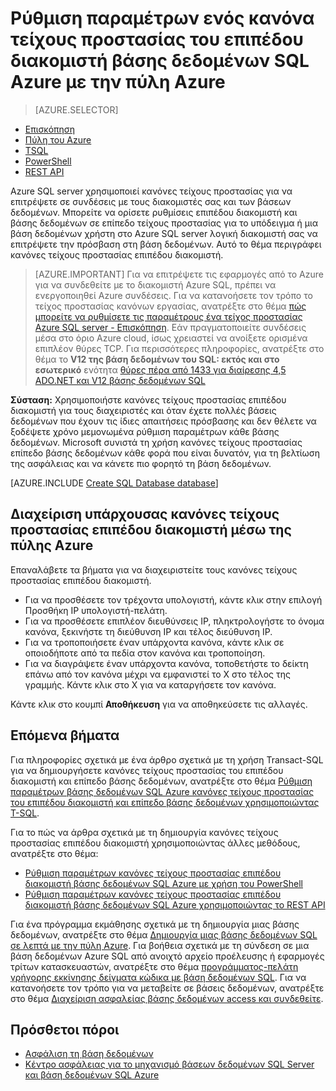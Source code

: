 <properties
    pageTitle="Ρύθμιση παραμέτρων ενός κανόνα τείχους προστασίας του επιπέδου διακομιστή βάσης δεδομένων SQL | Microsoft Azure"
    description="Μάθετε πώς μπορείτε να ρυθμίσετε τις παραμέτρους του τείχους προστασίας για διευθύνσεις IP που πρόσβαση Azure SQL server."
    services="sql-database"
    documentationCenter=""
    authors="BYHAM"
    manager="jhubbard"
    editor=""/>


<tags
    ms.service="sql-database"
    ms.workload="data-management"
    ms.tgt_pltfrm="na"
    ms.devlang="dotnet"
    ms.topic="article" 
    ms.date="08/30/2016"
    ms.author="rickbyh;carlrab"/>


# <a name="configure-an-azure-sql-database-server-level-firewall-rule-using-the-azure-portal"></a>Ρύθμιση παραμέτρων ενός κανόνα τείχους προστασίας του επιπέδου διακομιστή βάσης δεδομένων SQL Azure με την πύλη Azure


> [AZURE.SELECTOR]
- [Επισκόπηση](sql-database-firewall-configure.md)
- [Πύλη του Azure](sql-database-configure-firewall-settings.md)
- [TSQL](sql-database-configure-firewall-settings-tsql.md)
- [PowerShell](sql-database-configure-firewall-settings-powershell.md)
- [REST API](sql-database-configure-firewall-settings-rest.md)

Azure SQL server χρησιμοποιεί κανόνες τείχους προστασίας για να επιτρέψετε σε συνδέσεις με τους διακομιστές σας και των βάσεων δεδομένων. Μπορείτε να ορίσετε ρυθμίσεις επιπέδου διακομιστή και βάσης δεδομένων σε επίπεδο τείχους προστασίας για το υπόδειγμα ή μια βάση δεδομένων χρήστη στο Azure SQL server λογική διακομιστή σας να επιτρέψετε την πρόσβαση στη βάση δεδομένων. Αυτό το θέμα περιγράφει κανόνες τείχους προστασίας επιπέδου διακομιστή.

> [AZURE.IMPORTANT] Για να επιτρέψετε τις εφαρμογές από το Azure για να συνδεθείτε με το διακομιστή Azure SQL, πρέπει να ενεργοποιηθεί Azure συνδέσεις. Για να κατανοήσετε τον τρόπο το τείχος προστασίας κανόνων εργασίας, ανατρέξτε στο θέμα [πώς μπορείτε να ρυθμίσετε τις παραμέτρους ένα τείχος προστασίας Azure SQL server \- Επισκόπηση](sql-database-firewall-configure.md). Εάν πραγματοποιείτε συνδέσεις μέσα στο όριο Azure cloud, ίσως χρειαστεί να ανοίξετε ορισμένα επιπλέον θύρες TCP. Για περισσότερες πληροφορίες, ανατρέξτε στο θέμα το **V12 της βάση δεδομένων του SQL: εκτός και στο εσωτερικό** ενότητα [θύρες πέρα από 1433 για διαίρεσης 4,5 ADO.NET και V12 βάσης δεδομένων SQL](sql-database-develop-direct-route-ports-adonet-v12.md)

**Σύσταση:** Χρησιμοποιήστε κανόνες τείχους προστασίας επιπέδου διακομιστή για τους διαχειριστές και όταν έχετε πολλές βάσεις δεδομένων που έχουν τις ίδιες απαιτήσεις πρόσβασης και δεν θέλετε να ξοδέψετε χρόνο μεμονωμένα ρύθμιση παραμέτρων κάθε βάσης δεδομένων. Microsoft συνιστά τη χρήση κανόνες τείχους προστασίας επίπεδο βάσης δεδομένων κάθε φορά που είναι δυνατόν, για τη βελτίωση της ασφάλειας και να κάνετε πιο φορητό τη βάση δεδομένων.

[AZURE.INCLUDE [Create SQL Database database](../../includes/sql-database-create-new-server-firewall-portal.md)]

## <a name="manage-existing-server-level-firewall-rules-through-the-azure-portal"></a>Διαχείριση υπάρχουσας κανόνες τείχους προστασίας επιπέδου διακομιστή μέσω της πύλης Azure

Επαναλάβετε τα βήματα για να διαχειριστείτε τους κανόνες τείχους προστασίας επιπέδου διακομιστή.

- Για να προσθέσετε τον τρέχοντα υπολογιστή, κάντε κλικ στην επιλογή Προσθήκη IP υπολογιστή-πελάτη.
- Για να προσθέσετε επιπλέον διευθύνσεις IP, πληκτρολογήστε το όνομα κανόνα, ξεκινήστε τη διεύθυνση IP και τέλος διεύθυνση IP.
- Για να τροποποιήσετε έναν υπάρχοντα κανόνα, κάντε κλικ σε οποιοδήποτε από τα πεδία στον κανόνα και τροποποίηση.
- Για να διαγράψετε έναν υπάρχοντα κανόνα, τοποθετήστε το δείκτη επάνω από τον κανόνα μέχρι να εμφανιστεί το X στο τέλος της γραμμής. Κάντε κλικ στο X για να καταργήσετε τον κανόνα.

Κάντε κλικ στο κουμπί **Αποθήκευση** για να αποθηκεύσετε τις αλλαγές.

## <a name="next-steps"></a>Επόμενα βήματα

Για πληροφορίες σχετικά με ένα άρθρο σχετικά με τη χρήση Transact-SQL για να δημιουργήσετε κανόνες τείχους προστασίας του επιπέδου διακομιστή και επίπεδο βάσης δεδομένων, ανατρέξτε στο θέμα [Ρύθμιση παραμέτρων βάσης δεδομένων SQL Azure κανόνες τείχους προστασίας του επιπέδου διακομιστή και επίπεδο βάσης δεδομένων χρησιμοποιώντας T-SQL](sql-database-configure-firewall-settings-tsql.md). 

Για το πώς να άρθρα σχετικά με τη δημιουργία κανόνες τείχους προστασίας επιπέδου διακομιστή χρησιμοποιώντας άλλες μεθόδους, ανατρέξτε στο θέμα: 

- [Ρύθμιση παραμέτρων κανόνες τείχους προστασίας επιπέδου διακομιστή βάσης δεδομένων SQL Azure με χρήση του PowerShell](sql-database-configure-firewall-settings-powershell.md)
- [Ρύθμιση παραμέτρων κανόνες τείχους προστασίας επιπέδου διακομιστή βάσης δεδομένων SQL Azure χρησιμοποιώντας το REST API](sql-database-configure-firewall-settings-rest.md)

Για ένα πρόγραμμα εκμάθησης σχετικά με τη δημιουργία μιας βάσης δεδομένων, ανατρέξτε στο θέμα [Δημιουργία μιας βάσης δεδομένων SQL σε λεπτά με την πύλη Azure](sql-database-get-started.md).
Για βοήθεια σχετικά με τη σύνδεση σε μια βάση δεδομένων Azure SQL από ανοιχτό αρχείο προέλευσης ή εφαρμογές τρίτων κατασκευαστών, ανατρέξτε στο θέμα [προγράμματος-πελάτη γρήγορης εκκίνησης δείγματα κώδικα με βάση δεδομένων SQL](https://msdn.microsoft.com/library/azure/ee336282.aspx).
Για να κατανοήσετε τον τρόπο για να μεταβείτε σε βάσεις δεδομένων, ανατρέξτε στο θέμα [Διαχείριση ασφαλείας βάσης δεδομένων access και συνδεθείτε](https://msdn.microsoft.com/library/azure/ee336235.aspx).


## <a name="additional-resources"></a>Πρόσθετοι πόροι

- [Ασφάλιση τη βάση δεδομένων](sql-database-security.md)
- [Κέντρο ασφάλειας για το μηχανισμό βάσεων δεδομένων SQL Server και βάση δεδομένων SQL Azure](https://msdn.microsoft.com/library/bb510589)


<!--Image references-->
[1]: ./media/sql-database-configure-firewall-settings/AzurePortalBrowseForFirewall.png
[2]: ./media/sql-database-configure-firewall-settings/AzurePortalFirewallSettings.png
<!--anchors-->

 
